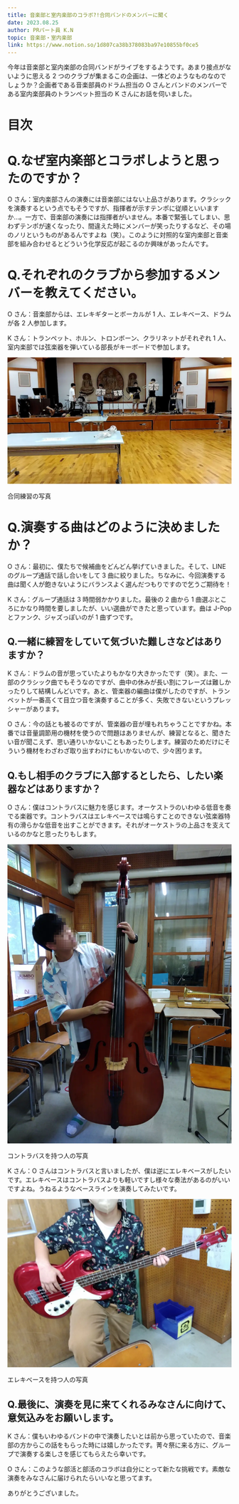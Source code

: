 ```yaml
---
title: 音楽部と室内楽部のコラボ?!合同バンドのメンバーに聞く
date: 2023.08.25
author: PRパート員 K.N
topic: 音楽部・室内楽部
link: https://www.notion.so/1d807ca38b378083ba97e10855bf0ce5
---
```


今年は音楽部と室内楽部の合同バンドがライブをするようです。あまり接点がないように思える 2 つのクラブが集まるこの企画は、一体どのようなものなのでしょうか？企画者である音楽部員のドラム担当の O さんとバンドのメンバーである室内楽部員のトランペット担当の K さんにお話を伺いました。

# 目次

# Q.なぜ室内楽部とコラボしようと思ったのですか？

O さん：室内楽部さんの演奏には音楽部にはない上品さがあります。クラシックを演奏するという点でもそうですが、指揮者が示すテンポに従順といいますか…。一方で、音楽部の演奏には指揮者がいません。本番で緊張してしまい、思わずテンポが速くなったり、間違えた時にメンバーが笑ったりするなど、その場のノリというものがあるんですよね（笑）。このように対照的な室内楽部と音楽部を組み合わせるとどういう化学反応が起こるのか興味があったんです。

# Q.それぞれのクラブから参加するメンバーを教えてください。

O さん：音楽部からは、エレキギターとボーカルが 1 人、エレキベース、ドラムが各 2 人参加します。

K さん：トランペット、ホルン、トロンボーン、クラリネットがそれぞれ 1 人、室内楽部では弦楽器を弾いている部長がキーボードで参加します。

![合同練習の写真](image.png)

合同練習の写真

# Q.演奏する曲はどのように決めましたか？

O さん：最初に、僕たちで候補曲をどんどん挙げていきました。そして、LINE のグループ通話で話し合いをして 3 曲に絞りました。ちなみに、今回演奏する曲は聞く人が飽きないようにバランスよく選んだつもりですので乞うご期待を！

K さん：グループ通話は 3 時間弱かかりました。最後の 2 曲から 1 曲選ぶところにかなり時間を要しましたが、いい選曲ができたと思っています。曲は J-Pop とファンク、ジャズっぽいのが 1 曲ずつです。

## Q.一緒に練習をしていて気づいた難しさなどはありますか？

K さん：ドラムの音が思っていたよりもかなり大きかったです（笑）。また、一部のクラシック曲でもそうなのですが、曲中の休みが長い割にフレーズは難しかったりして結構しんどいです。あと、管楽器の編曲は僕がしたのですが、トランペットが一番高くて目立つ音を演奏することが多く、失敗できないというプレッシャーがあります。

O さん：今の話とも被るのですが、管楽器の音が埋もれちゃうことですかね。本番では音量調節用の機材を使うので問題はありませんが、練習となると、聞きたい音が聞こえず、思い通りいかないこともあったりします。練習のためだけにそういう機材をわざわざ取り出すわけにもいかないので、少々困ります。

## Q.もし相手のクラブに入部するとしたら、したい楽器などはありますか？

O さん：僕はコントラバスに魅力を感じます。オーケストラのいわゆる低音を奏でる楽器です。コントラバスはエレキベースでは鳴らすことのできない弦楽器特有の滑らかな低音を出すことができます。それがオーケストラの上品さを支えているのかなと思ったりもします。

![コントラバスを持つ人の写真](image%201.png)

コントラバスを持つ人の写真

K さん：O さんはコントラバスと言いましたが、僕は逆にエレキベースがしたいです。エレキベースはコントラバスよりも軽いですし様々な奏法があるのがいいですよね。うねるようなベースラインを演奏してみたいです。

![エレキベースを持つ人の写真](image%202.png)

エレキベースを持つ人の写真

## Q.最後に、演奏を見に来てくれるみなさんに向けて、意気込みをお願いします。

K さん：僕もいわゆるバンドの中で演奏したいとは前から思っていたので、音楽部の方からこの話をもらった時には嬉しかったです。菁々祭に来る方に、グループで演奏する楽しさを感じてもらえたら幸いです。

O さん：このような部活と部活のコラボは自分にとって新たな挑戦です。素敵な演奏をみなさんに届けられたらいいなと思ってます。

ありがとうございました。
